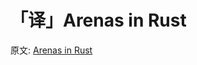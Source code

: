 # 「译」Arenas in Rust

原文: [Arenas in Rust](https://manishearth.github.io/blog/2021/03/15/arenas-in-rust/)